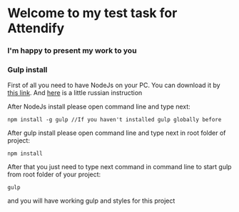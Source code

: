 # Welcome to my test task for Attendify
### I'm happy to present my work to you

### Gulp install

First of all you need to have NodeJs on your PC. You can download it by [this link](https://nodejs.org/en/).
And [here](http://www.creative-seo.ru/blog/ustanovka-node-js-na-windows/) is a little russian instruction

After NodeJs install please open command line and type next:
```
npm install -g gulp //If you haven't installed gulp globally before
```

After gulp install please open command line and type next in root folder of project:
```
npm install
```

After that you just need to type next command in command line to start gulp from root folder of your project:
```
gulp
```

and you will have working gulp and styles for this project
